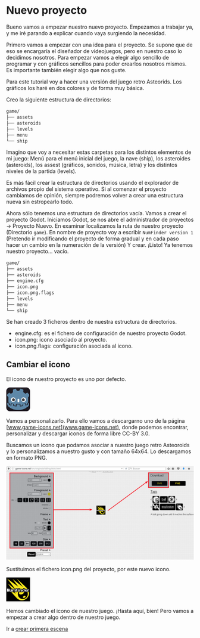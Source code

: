
# Nuevo proyecto

Bueno vamos a empezar nuestro nuevo proyecto. Empezamos a trabajar ya, y me iré
parando a explicar cuando vaya surgiendo la necesidad.

Primero vamos a empezar con una idea para el proyecto. Se supone que de eso se
encargaría el diseñador de videojuegos, pero en nuestro caso lo decidimos nosotros.
Para empezar vamos a elegir algo sencillo de programar y con gráficos sencillos
para poder crearlos nosotros mismos. Es importante también elegir algo que nos guste.

Para este tutorial voy a hacer una versión del juego retro Asteorids. Los gráficos
los haré en dos colores y de forma muy básica.

Creo la siguiente estructura de directorios:
```
game/
├── assets
├── asteroids
├── levels
├── menu
└── ship
```

Imagino que voy a necesitar estas carpetas para los distintos elementos de mi juego:
Menú para el menú inicial del juego, la nave (ship), los asteroides (asteroids),
los assest (gráficos, sonidos, música, letra) y los distintos niveles de la partida (levels).

Es más fácil crear la estructura de directorios usando el explorador de archivos
propio del sistema operativo. Si al comenzar el proyecto cambiamos de opinión, siempre
podremos volver a crear una estructura nueva sin estropearlo todo.

Ahora sólo tenemos una estructura de directorios vacía. Vamos a crear el proyecto
Godot. Iniciamos Godot, se nos abre el administrador de proyectos -> Proyecto Nuevo.
En examinar localizamos la ruta de nuestro proyecto (Directorio `game`).
En nombre de proyecto voy a escribir `NumFinder version 1` (Pretendo ir modificando
el proyecto de forma gradual y en cada paso hacer un cambio en la numeración de la versión)
Y crear. ¡Listo! Ya tenemos nuestro proyecto... vacío.

```
game/
├── assets
├── asteroids
├── engine.cfg
├── icon.png
├── icon.png.flags
├── levels
├── menu
└── ship
```  
Se han creado 3 ficheros dentro de nuestra estructura de directorios.
* engine.cfg: es el fichero de configuración de nuestro proyecto Godot.
* icon.png: icono asociado al proyecto.
* icon.png.flags: configuración asociada al icono.

## Cambiar el icono

El icono de nuestro proyecto es uno por defecto.

![](./images/godot-icon.png)

Vamos a personalizarlo. Para
ello vamos a descargarno uno de la página [www.game-icons.net](www.game-icons.net),
donde podemos encontrar, personalizar y descargar iconos de forma libre CC-BY 3.0.

Buscamos un icono que podamos asociar a nuestro juego retro Asteoroids y lo personalizamos a nuestro gusto y con tamaño 64x64.
Lo descargamos en formato PNG.

![](./images/game-icon-net.png)

Sustituimos el fichero icon.png del proyecto, por este nuevo icono.

![](./images/numfinder-icon.png)

Hemos cambiado el icono de nuestro juego.
¡Hasta aquí, bien! Pero vamos a empezar a crear algo dentro de nuestro juego.

Ir a [crear primera escena](02-first-scene.md)
